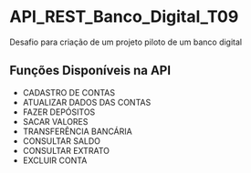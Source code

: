 # API_REST_Banco_Digital_T09
Desafio para criação de um projeto piloto de um banco digital

## Funções Disponíveis na API

* CADASTRO DE CONTAS
* ATUALIZAR DADOS DAS CONTAS
* FAZER DEPÓSITOS
* SACAR VALORES
* TRANSFERÊNCIA BANCÁRIA
* CONSULTAR SALDO
* CONSULTAR EXTRATO
* EXCLUIR CONTA




